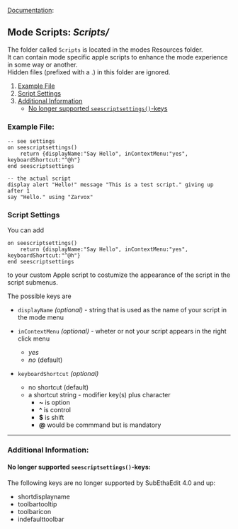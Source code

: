 [Documentation][ModeExample]:
## Mode Scripts: _Scripts/_

The folder called `Scripts` is located in the modes Resources folder.  
It can contain mode specific apple scripts to enhance the mode experience in some way or another.  
Hidden files (prefixed with a .) in this folder are ignored.

1. [Example File](#ExampleFile)
2. [Script Settings](#ScriptSettings)
3. [Additional Information](#AdditionalInformation)
	* [No longer supported `seescriptsettings()`-keys](#UnsupportedScriptSettings)


### <a name="ExampleFile"></a>Example File:

```AppleScript
-- see settings
on seescriptsettings()
	return {displayName:"Say Hello", inContextMenu:"yes", keyboardShortcut:"^@h"}
end seescriptsettings

-- the actual script
display alert "Hello!" message "This is a test script." giving up after 1
say "Hello." using "Zarvox"
```


### <a name="ScriptSettings"></a>Script Settings

You can add 

```AppleScript
on seescriptsettings()
	return {displayName:"Say Hello", inContextMenu:"yes", keyboardShortcut:"^@h"}
end seescriptsettings
```

to your custom Apple script to costumize the appearance of the script in the script submenus.

The possible keys are

* `displayName` _(optional)_ - string that is used as the name of your script in the mode menu

* `inContextMenu` _(optional)_ - wheter or not your script appears in the right click menu
	* _yes_
	* _no_ (default)
	
* `keyboardShortcut` _(optional)_
	* no shortcut (default) 
	* a shortcut string - modifier key(s) plus character
		* **~** is option
		* **^** is control
		* **$** is shift
		* **@** would be commmand but is mandatory


---
### <a name="AdditionalInformation"></a>Additional Information:

#### <a name="UnsupportedScriptSettings"></a>No longer supported `seescriptsettings()`-keys: 

The following keys are no longer supported by SubEthaEdit 4.0 and up: 

* shortdisplayname
* toolbartooltip
* toolbaricon
* indefaulttoolbar



<!-- Referenced Paths -->
[ModeExample]: .. "SubEthaEdit 4 Example Mode Documentation"
